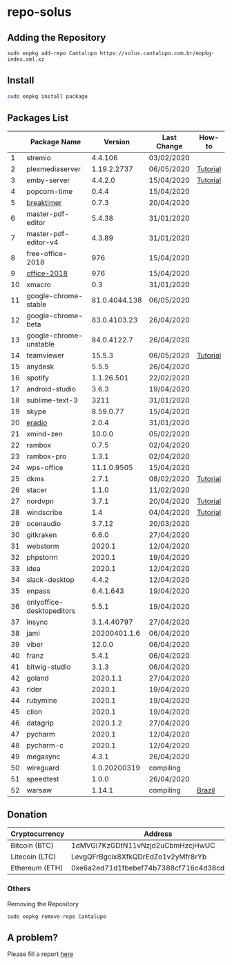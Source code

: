 # repo-solus

## Adding the Repository

`sudo eopkg add-repo Cantalupo https://solus.cantalupo.com.br/eopkg-index.xml.xz`
 

## Install

```bash
sudo eopkg install package
```

## Packages List

| | Package Name | Version | Last Change | How-to |
| --- | --- | --- | --- | --- |
| 1 | stremio | 4.4.106 | 03/02/2020 | |
| 2 | plexmediaserver | 1.19.2.2737 | 06/05/2020 | [Tutorial](https://github.com/cantalupo555/repo-solus/wiki/How-Install-Plex-Media-Server-on-Solus) |
| 3 | emby-server | 4.4.2.0 | 15/04/2020 | [Tutorial](https://github.com/cantalupo555/repo-solus/wiki/How-Install-Emby-Server-on-Solus) |
| 4 | popcorn-time | 0.4.4 | 15/04/2020 | |
| 5 | [breaktimer](https://breaktimer.app/) | 0.7.3 | 20/04/2020 | |
| 6 | master-pdf-editor | 5.4.38 | 31/01/2020 | |
| 7 | master-pdf-editor-v4 | 4.3.89 | 31/01/2020 | |
| 8 | free-office-2018 | 976 | 15/04/2020 | |
| 9 | [office-2018](http://www.softmaker.com/go/officenxheise) | 976 | 15/04/2020 | |
| 10 | xmacro | 0.3 | 31/01/2020 | |
| 11 | google-chrome-stable | 81.0.4044.138 | 06/05/2020 | |
| 12 | google-chrome-beta | 83.0.4103.23 | 26/04/2020 | |
| 13 | google-chrome-unstable | 84.0.4122.7 | 26/04/2020 | |
| 14 | teamviewer | 15.5.3 | 06/05/2020 | [Tutorial](https://github.com/cantalupo555/repo-solus/wiki/How-Install-TeamViewer-on-Solus) |
| 15 | anydesk | 5.5.5 | 26/04/2020 | |
| 16 | spotify | 1.1.26.501 | 22/02/2020 | |
| 17 | android-studio | 3.6.3 | 19/04/2020 | |
| 18 | sublime-text-3 | 3211 | 31/01/2020 | |
| 19 | skype | 8.59.0.77 | 15/04/2020 | |
| 20 | [eradio](https://github.com/DreamDevel/eRadio) | 2.0.4 | 31/01/2020 | |
| 21 | xmind-zen | 10.0.0 | 05/02/2020 | |
| 22 | rambox | 0.7.5 | 02/04/2020 | |
| 23 | rambox-pro | 1.3.1 | 02/04/2020 | |
| 24 | wps-office | 11.1.0.9505 | 15/04/2020 | |
| 25 | dkms | 2.7.1 | 08/02/2020 | [Tutorial](https://github.com/cantalupo555/repo-solus/wiki/How-Install-dkms-on-Solus) |
| 26 | stacer | 1.1.0 | 11/02/2020 | |
| 27 | nordvpn | 3.7.1 | 20/04/2020 | [Tutorial](https://github.com/cantalupo555/repo-solus/wiki/How-Install-NordVPN-on-Solus) | |
| 28 | windscribe | 1.4 | 04/04/2020 | [Tutorial](https://github.com/cantalupo555/repo-solus/wiki/How-Install-windscribe-on-Solus) |
| 29 | ocenaudio | 3.7.12 | 20/03/2020 | |
| 30 | gitkraken | 6.6.0 | 27/04/2020 | |
| 31 | webstorm | 2020.1 | 12/04/2020 | |
| 32 | phpstorm | 2020.1 | 19/04/2020 | |
| 33 | idea | 2020.1 | 12/04/2020 | |
| 34 | slack-desktop | 4.4.2 | 12/04/2020 | |
| 35 | enpass | 6.4.1.643 | 19/04/2020 | |
| 36 | onlyoffice-desktopeditors | 5.5.1 | 19/04/2020 | |
| 37 | insync | 3.1.4.40797 | 27/04/2020 | |
| 38 | jami | 20200401.1.6 | 06/04/2020 | |
| 39 | viber | 12.0.0 | 06/04/2020 | |
| 40 | franz | 5.4.1 | 06/04/2020 | |
| 41 | bitwig-studio | 3.1.3 | 06/04/2020 | |
| 42 | goland | 2020.1.1 | 27/04/2020 | |
| 43 | rider | 2020.1 | 19/04/2020 | |
| 44 | rubymine | 2020.1 | 19/04/2020 | |
| 45 | clion | 2020.1 | 19/04/2020 | |
| 46 | datagrip | 2020.1.2 | 27/04/2020 | |
| 47 | pycharm | 2020.1 | 12/04/2020 | |
| 48 | pycharm-c | 2020.1 | 12/04/2020 | |
| 49 | megasync | 4.3.1 | 26/04/2020 | |
| 50 | wireguard | 1.0.20200319 | compiling | |
| 51 | speedtest | 1.0.0 | 26/04/2020 | |
| 52 | warsaw | 1.14.1 | compiling | [Brazil](https://www.edivaldobrito.com.br/warsaw-para-usar-internet-banking-no-linux/) |

## Donation

| Cryptocurrency | Address |
| --- | --- |
| Bitcoin (BTC) | 1dMVGi7KzGDtN11vNzjd2uCbmHzcjHwUC |
| Litecoin (LTC) | LevgQFrBgcix8XfkQDrEdZo1v2yMfr8rYb |
| Ethereum (ETH) | 0xe6a2ed71d1fbebef74b7388cf716c4d38cd432f7 |

### Others

Removing the Repository

`sudo eopkg remove-repo Cantalupo`

## A problem?

Please fill a report [here](https://github.com/cantalupo555/repo-solus/issues/new)
